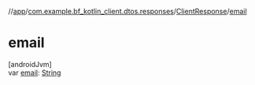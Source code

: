 //[app](../../../index.md)/[com.example.bf_kotlin_client.dtos.responses](../index.md)/[ClientResponse](index.md)/[email](email.md)

# email

[androidJvm]\
var [email](email.md): [String](https://kotlinlang.org/api/latest/jvm/stdlib/kotlin/-string/index.html)
